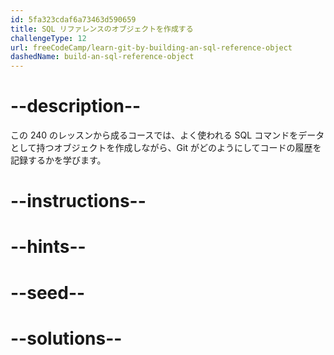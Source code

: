 ```yaml
---
id: 5fa323cdaf6a73463d590659
title: SQL リファレンスのオブジェクトを作成する
challengeType: 12
url: freeCodeCamp/learn-git-by-building-an-sql-reference-object
dashedName: build-an-sql-reference-object
---
```


# --description--

この 240 のレッスンから成るコースでは、よく使われる SQL コマンドをデータとして持つオブジェクトを作成しながら、Git がどのようにしてコードの履歴を記録するかを学びます。

# --instructions--

# --hints--

# --seed--

# --solutions--
